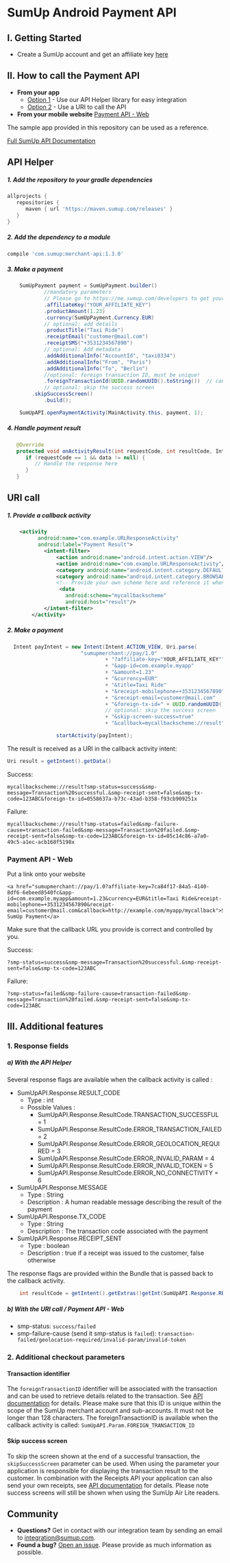 # SumUp Android Payment API

## I. Getting Started
* Create a SumUp account and get an affiliate key <a href="https://me.sumup.com/developers" target="_blank">here</a>

## II. How to call the Payment API

* **From your app**  
  * [Option 1](#api-helper) - Use our API Helper library for easy integration
  * [Option 2](#uri-call) - Use a URI to call the API 
* **From your mobile website** [Payment API - Web](#payment-api---web)

The sample app provided in this repository can be used as a reference.

<a href="https://sumup.com/docs" target="_blank">Full SumUp API Documentation</a>

## API Helper

##### 1. Add the repository to your gradle dependencies
```groovy
allprojects {
   repositories {
      maven { url 'https://maven.sumup.com/releases' }
   }
}
```

##### 2. Add the dependency to a module 
```groovy
compile 'com.sumup:merchant-api:1.3.0'
```

##### 3. Make a payment
```java
    SumUpPayment payment = SumUpPayment.builder()
            //mandatory parameters
            // Please go to https://me.sumup.com/developers to get your Affiliate Key by entering the application ID of your app. (e.g. com.sumup.sdksampleapp)
            .affiliateKey("YOUR_AFFILIATE_KEY")
            .productAmount(1.23)
            .currency(SumUpPayment.Currency.EUR)
            // optional: add details
            .productTitle("Taxi Ride")
            .receiptEmail("customer@mail.com")
            .receiptSMS("+3531234567890")
            // optional: Add metadata
            .addAdditionalInfo("AccountId", "taxi0334")
            .addAdditionalInfo("From", "Paris")
            .addAdditionalInfo("To", "Berlin")
            //optional: foreign transaction ID, must be unique!
            .foreignTransactionId(UUID.randomUUID().toString())  // can not exceed 128 chars
            // optional: skip the success screen
	    .skipSuccessScreen()
            .build();

    SumUpAPI.openPaymentActivity(MainActivity.this, payment, 1);
```

##### 4. Handle payment result
```java
   @Override
   protected void onActivityResult(int requestCode, int resultCode, Intent data) {
      if (requestCode == 1 && data != null) {
         // Handle the response here
      }
   }
```

## URI call

##### 1. Provide a callback activity
```xml
    <activity
          android:name="com.example.URLResponseActivity"
          android:label="Payment Result">
            <intent-filter>
                <action android:name="android.intent.action.VIEW"/>
                <action android:name="com.example.URLResponseActivity"/>
                <category android:name="android.intent.category.DEFAULT"/>
                <category android:name="android.intent.category.BROWSABLE"/>
                <!-- Provide your own scheme here and reference it when you make a payment -->
                 <data
                   android:scheme="mycallbackscheme"
                   android:host="result"/>
            </intent-filter>
        </activity>
```

##### 2. Make a  payment
```java
  Intent payIntent = new Intent(Intent.ACTION_VIEW, Uri.parse(
                        "sumupmerchant://pay/1.0"
                                + "?affiliate-key="YOUR_AFFILIATE_KEY""
                                + "&app-id=com.example.myapp"
                                + "&amount=1.23"
                                + "&currency=EUR"
                                + "&title=Taxi Ride"
                                + "&receipt-mobilephone=+3531234567890"
                                + "&receipt-email=customer@mail.com"
                                + "&foreign-tx-id=" + UUID.randomUUID().toString()
                                // optional: skip the success screen
                                + "&skip-screen-success=true"
                                + "&callback=mycallbackscheme://result"));

                startActivity(payIntent);
```

The result is received as a URI in the callback activity intent: 

```java
Uri result = getIntent().getData()
```

Success:
```
mycallbackscheme://result?smp-status=success&smp-message=Transaction%20successful.&smp-receipt-sent=false&smp-tx-code=123ABC&foreign-tx-id=0558637a-b73c-43ad-b358-f93cb909251x
```

Failure:
```
mycallbackscheme://result?smp-status=failed&smp-failure-cause=transaction-failed&smp-message=Transaction%20failed.&smp-receipt-sent=false&smp-tx-code=123ABC&foreign-tx-id=05c14c86-a7a0-49c5-a1ec-acb168f5198x
```

### Payment API - Web

Put a link onto your website

```
<a href="sumupmerchant://pay/1.0?affiliate-key=7ca84f17-84a5-4140-8df6-6ebeed8540fc&app-id=com.example.myapp&amount=1.23&currency=EUR&title=Taxi Ride&receipt-mobilephone=+3531234567890&receipt-email=customer@mail.com&callback=http://example.com/myapp/mycallback">Start SumUp Payment</a>
```

Make sure that the callback URL you provide is correct and controlled by you.

Success:
```
?smp-status=success&smp-message=Transaction%20successful.&smp-receipt-sent=false&smp-tx-code=123ABC
```

Failure:
```
?smp-status=failed&smp-failure-cause=transaction-failed&smp-message=Transaction%20failed.&smp-receipt-sent=false&smp-tx-code=123ABC
```

## III. Additional features

### 1. Response fields

##### a) With the API Helper

Several response flags are available when the callback activity is called : 
* SumUpAPI.Response.RESULT_CODE
  * Type : int
  * Possible Values : 
    * SumUpAPI.Response.ResultCode.TRANSACTION_SUCCESSFUL = 1
    * SumUpAPI.Response.ResultCode.ERROR_TRANSACTION_FAILED = 2
    * SumUpAPI.Response.ResultCode.ERROR_GEOLOCATION_REQUIRED = 3
    * SumUpAPI.Response.ResultCode.ERROR_INVALID_PARAM = 4
    * SumUpAPI.Response.ResultCode.ERROR_INVALID_TOKEN = 5
    * SumUpAPI.Response.ResultCode.ERROR_NO_CONNECTIVITY = 6
* SumUpAPI.Response.MESSAGE
  * Type : String
  * Description : A human readable message describing the result of the payment
* SumUpAPI.Response.TX_CODE
  * Type : String
  * Description : The transaction code associated with the payment
* SumUpAPI.Response.RECEIPT_SENT
  * Type : boolean
  * Description : true if a receipt was issued to the customer, false otherwise

The response flags are provided within the Bundle that is passed back to the callback activity.

```java 
 	int resultCode = getIntent().getExtras()getInt(SumUpAPI.Response.RESULT_CODE);
 ```

##### b) With the URI call / Payment API - Web

* smp-status: `success/failed`
* smp-failure-cause (send it smp-status is `failed`): `transaction-failed/geolocation-required/invalid-param/invalid-token`


### 2. Additional checkout parameters

#### Transaction identifier
The `foreignTransactionID` identifier will be associated with the transaction and can be used to retrieve details related to the transaction. See [API documentation](https://sumup.com/docs/rest-api/transactions-api) for details. Please make sure that this ID is unique within the scope of the SumUp merchant account and sub-accounts. It must not be longer than 128 characters.
The foreignTransactionID is available when the callback activity is called: `SumUpAPI.Param.FOREIGN_TRANSACTION_ID`

#### Skip success screen
To skip the screen shown at the end of a successful transaction, the `skipSuccessScreen` parameter can be used. When using the parameter  your application is responsible for displaying the transaction result to the customer. In combination with the Receipts API your application can also send your own receipts, see [API documentation](https://sumup.com/docs/rest-api/transactions-api) for details. Please note success screens will still be shown when using the SumUp Air Lite readers.

## Community
- **Questions?** Get in contact with our integration team by sending an email to
<a href="mailto:integration@sumup.com">integration@sumup.com</a>.
- **Found a bug?** [Open an issue](https://github.com/sumup/sumup-android-api/issues/new).
Please provide as much information as possible.
